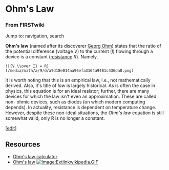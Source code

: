 # Ohm's Law

### From FIRSTwiki

Jump to: navigation, search

**Ohm's law** (named after its discoverer [Georg Ohm](http://www.wikipedia.org/wiki/Georg_Ohm "wikipedia:Georg_Ohm" )) states that the ratio of the potential difference (voltage _V_) to the current (_I_) flowing through a device is a constant ([resistance](/index.php/Resistance "Resistance" ) _R_). Namely, 

    ![{V \\over I} = R](/media/math/a/9/d/a9d18e014aa96efa3164a9481c436da8.png)

It is worth noting that this is an empirical law, i.e., not mathematically
derived. Also, it's title of _law_ is largely historical. As is often the case
in physics, this equation is for an ideal resistor; further, there are many
devices for which the law isn't even an approximation. These are called non-
ohmic devices, such as diodes (on which modern computing depends). In
actuality, resistance is dependent on temperature change. However, despite
these non-ideal situations, the _Ohm's law_ equation is still somewhat valid,
only R is no longer a constant.

[[edit](/index.php?title=Ohm%27s_Law&action=edit&section=1 "Edit section:
Resources" )]

## Resources

  * [Ohm's law calculator](http://www.sengpielaudio.com/calculator-ohm.htm "http://www.sengpielaudio.com/calculator-ohm.htm" )
  * [Ohm's law](http://www.wikipedia.org/wiki/Ohm%27s_law "wikipedia:Ohm's_law" ) [![Image:Extlinkwikipedia.GIF](/media/c/cb/Extlinkwikipedia.GIF)](/index.php/Image:Extlinkwikipedia.GIF "Image:Extlinkwikipedia.GIF" )

